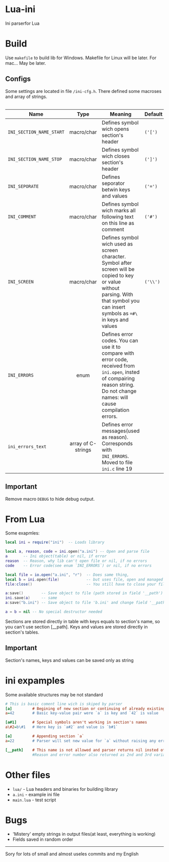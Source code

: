 # Lua-ini
Ini parserfor Lua

# Build
Use `makefile` to build lib for Windows.
Makefile for Linux will be later.
For mac... May be later.

## Configs
Some settings are located in file `/ini-cfg.h`. There defined some macroses and array of strings.

<table>

|Name|Type|Meaning|Default|
|-|:-:|-|-|
|`INI_SECTION_NAME_START`|macro/char|Defines symbol wich opens section's header|`('[')`|
|`INI_SECTION_NAME_STOP`|macro/char|Defines symbol wich closes section's header|`(']')`|
|`INI_SEPORATE`|macro/char|Defines seporator betwin keys and values|`('=')`|
|`INI_COMMENT`|macro/char|Defines symbol wich marks all following text on this line as comment|`('#')`|
|`INI_SCREEN`|macro/char|Defines symbol wich used as screen character. Symbol after screen will be copied to key or value without parsing. With that symbol you can insert symbols as `=#\` in keys and values|`('\\')`|
|`INI_ERRORS`|enum|Defines error codes. You can use it to compare with error code, received from `ini.open`, insted of compairing reason string. Do not change names: will cause compilation errors.|
|`ini_errors_text`|array of C-strings|Defines error messages(used as reason). Corresponds with `INI_ERRORS`. Moved to file `ini.c` line 19|

## Important
Remove macro `DEBUG` to hide debug output.

# From Lua
Some exapmles:
```Lua
local ini = require("ini")  -- Loads library

local a, reason, code = ini.open("a.ini") -- Open and parse file
a       -- Ini object(table) or nil, if error
reason  -- Reason, why lib can't open file or nil, if no errors
code    -- Error code(see enum `INI_ERRORS`) or nil, if no errors

local file = io.open("a.ini", "r")  -- Does same thing,
local b = ini.open(file)            -- but uses file, open and managed by Lua
file:close()                        -- You still have to close your file

a:save()        -- Save object to file (path stored in field '__path')
ini.save(a)     -- same
a:save("b.ini") -- Save object to file 'b.ini' and change field '__path'

a = b = nil -- No special destructor needed
```

Sections are stored directly in table with keys equals to section's name, so you can't use section \[__path\].
Keys and values are stored directly in section's tables.

## Important
Section's names, keys and values can be saved only as string

# ini expamples
Some available structures may be not standard

```ini
# This is basic coment line wich is skiped by parser
[a]         # Begining of new section or continuing of already existing with same name
a=42        # Basic key-value pair were `a` is key and `42` is value

[a#1]       # Special symbols aren't working in section's names
a\#2=b\#1   # Here key is `a#2` and value is `b#1`

[a]         # Appending section `a`
a=22        # Parser will set new value for `a` without raising any errors

[__path]    # This name is not allowed and parser returns nil insted of table.
            #Reason and error number also returned as 2nd and 3rd variables
```

# Other files
- `lua/` - Lua headers and binaries for building library
- `a.ini` - example ini file
- `main.lua` - test script

# Bugs
- 'Mistery' empty strings in output files(at least, everything is working)
- Fields saved in random order

<hr>
Sory for lots of small and almost useles commits and my English
